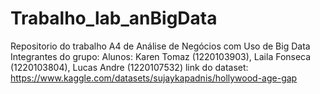 # Trabalho_lab_anBigData
Repositorio do trabalho A4 de Análise de Negócios com Uso de Big Data 
Integrantes do grupo: Alunos: Karen Tomaz (1220103903), Laila Fonseca (1220103804), Lucas Andre (1220107532)
link do dataset: https://www.kaggle.com/datasets/sujaykapadnis/hollywood-age-gap 



